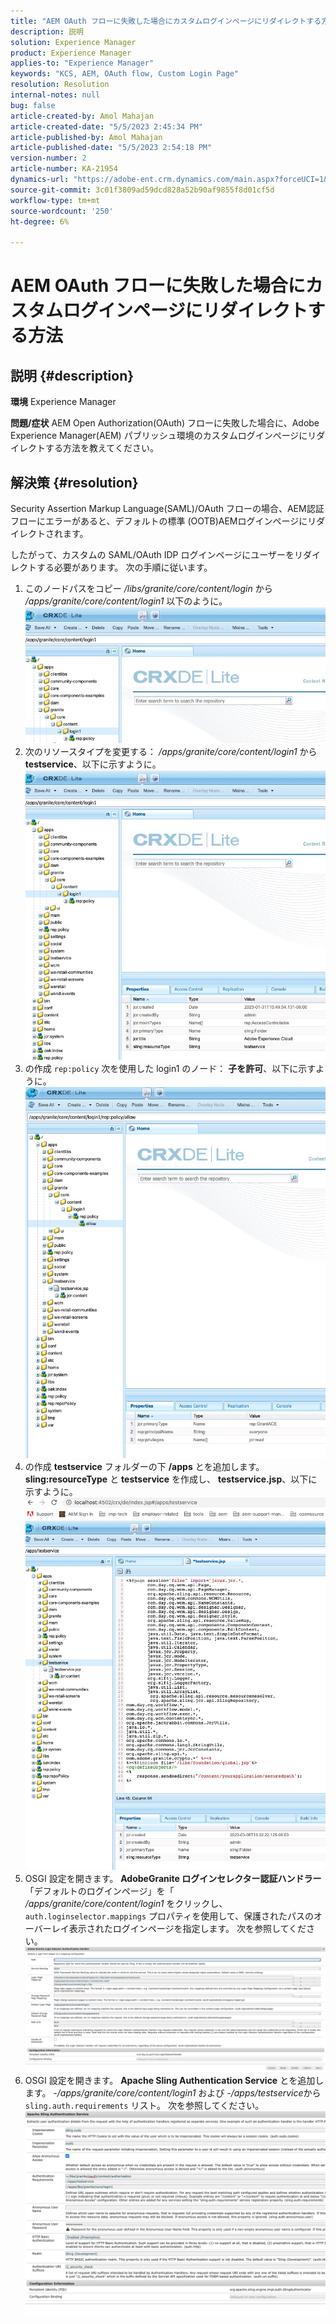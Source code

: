 ```yaml
---
title: "AEM OAuth フローに失敗した場合にカスタムログインページにリダイレクトする方法"
description: 説明
solution: Experience Manager
product: Experience Manager
applies-to: "Experience Manager"
keywords: "KCS, AEM, OAuth flow, Custom Login Page"
resolution: Resolution
internal-notes: null
bug: false
article-created-by: Amol Mahajan
article-created-date: "5/5/2023 2:45:34 PM"
article-published-by: Amol Mahajan
article-published-date: "5/5/2023 2:54:18 PM"
version-number: 2
article-number: KA-21954
dynamics-url: "https://adobe-ent.crm.dynamics.com/main.aspx?forceUCI=1&pagetype=entityrecord&etn=knowledgearticle&id=4373837d-53eb-ed11-a7c6-6045bd006e5a"
source-git-commit: 3c01f3809ad59dcd828a52b90af9855f8d01cf5d
workflow-type: tm+mt
source-wordcount: '250'
ht-degree: 6%

---
```


# AEM OAuth フローに失敗した場合にカスタムログインページにリダイレクトする方法

## 説明 {#description}

<b>環境</b>
Experience Manager


<b>問題/症状</b>
AEM Open Authorization(OAuth) フローに失敗した場合に、Adobe Experience Manager(AEM) パブリッシュ環境のカスタムログインページにリダイレクトする方法を教えてください。


## 解決策 {#resolution}


Security Assertion Markup Language(SAML)/OAuth フローの場合、AEM認証フローにエラーがあると、デフォルトの標準 (OOTB)AEMログインページにリダイレクトされます。

したがって、カスタムの SAML/OAuth IDP ログインページにユーザーをリダイレクトする必要があります。 次の手順に従います。

1. このノードパスをコピー */libs/granite/core/content/login* から */apps/granite/core/content/login1* 以下のように。![](assets/704db5a9-53eb-ed11-a7c6-6045bd006e5a.png)
2. 次のリソースタイプを変更する： */apps/granite/core/content/login1* から <b>testservice</b>、以下に示すように。![](assets/25e0ebb5-ede4-ed11-a7c7-6045bd006a22.png)
3. の作成 `rep:policy` 次を使用した login1 のノード： <b>子を許可</b>、以下に示すように。![](assets/cc0347ce-ede4-ed11-a7c7-6045bd006a22.png)
4. の作成 <b>testservice</b> フォルダーの下 <b>/apps</b> とを追加します。 <b>sling:resourceType</b> と <b>testservice</b> を作成し、 <b>testservice.jsp</b>、以下に示すように。![](assets/aec657e1-ede4-ed11-a7c7-6045bd006a22.png)
5. OSGI 設定を開きます。 <b>AdobeGranite ログインセレクター認証ハンドラー</b> 「デフォルトのログインページ」を「 */apps/granite/core/content/login1* をクリックし、 `auth.loginselector.mappings` プロパティを使用して、保護されたパスのオーバーレイ表示されたログインページを指定します。 次を参照してください。![](assets/b45869f6-ede4-ed11-a7c7-6045bd006a22.png)
6. OSGI 設定を開きます。 <b>Apache Sling Authentication Service</b> とを追加します。 *-/apps/granite/core/content/login1* および *-/apps/testservice*&#x200B;から `sling.auth.requirements` リスト。 次を参照してください。![](assets/494fad08-eee4-ed11-a7c7-6045bd006a22.png)

